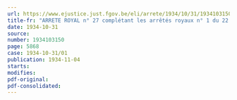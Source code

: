 ```yaml
---
url: https://www.ejustice.just.fgov.be/eli/arrete/1934/10/31/1934103150/justel
title-fr: "ARRETE ROYAL n° 27 complétant les arrêtés royaux n° 1 du 22 août 1934 portant extension du crédit et n° 3 du 22 août 1934 sur l'organisation de la Société nationale de Crédit à l'Industrie"
date: 1934-10-31
source:
number: 1934103150
page: 5868
case: 1934-10-31/01
publication: 1934-11-04
starts:
modifies:
pdf-original:
pdf-consolidated:
---
```


